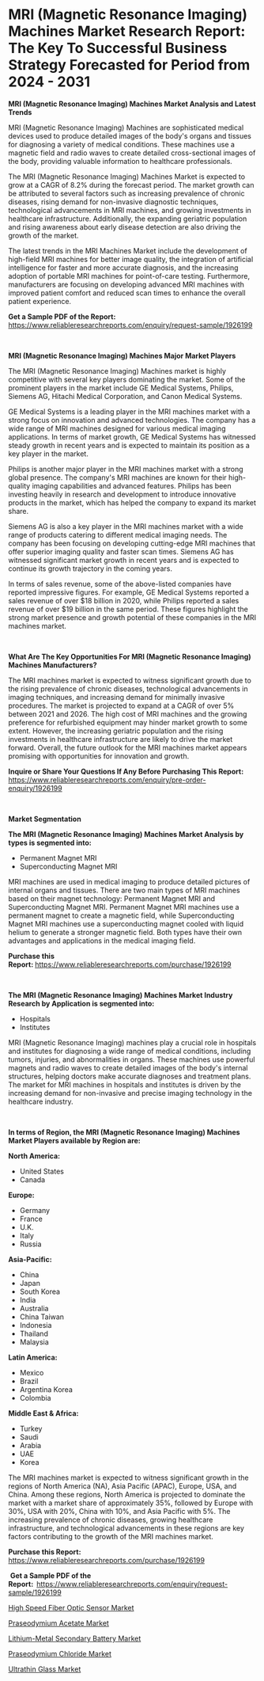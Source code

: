 <p><h1>MRI (Magnetic Resonance Imaging) Machines Market Research Report: The Key To Successful Business Strategy Forecasted for Period from 2024 - 2031</h1></p><p><strong>MRI (Magnetic Resonance Imaging) Machines Market Analysis and Latest Trends</strong></p>
<p><p>MRI (Magnetic Resonance Imaging) Machines are sophisticated medical devices used to produce detailed images of the body's organs and tissues for diagnosing a variety of medical conditions. These machines use a magnetic field and radio waves to create detailed cross-sectional images of the body, providing valuable information to healthcare professionals.</p><p>The MRI (Magnetic Resonance Imaging) Machines Market is expected to grow at a CAGR of 8.2% during the forecast period. The market growth can be attributed to several factors such as increasing prevalence of chronic diseases, rising demand for non-invasive diagnostic techniques, technological advancements in MRI machines, and growing investments in healthcare infrastructure. Additionally, the expanding geriatric population and rising awareness about early disease detection are also driving the growth of the market.</p><p>The latest trends in the MRI Machines Market include the development of high-field MRI machines for better image quality, the integration of artificial intelligence for faster and more accurate diagnosis, and the increasing adoption of portable MRI machines for point-of-care testing. Furthermore, manufacturers are focusing on developing advanced MRI machines with improved patient comfort and reduced scan times to enhance the overall patient experience.</p></p>
<p><strong>Get a Sample PDF of the Report:&nbsp;</strong> <a href="https://www.reliableresearchreports.com/enquiry/request-sample/1926199">https://www.reliableresearchreports.com/enquiry/request-sample/1926199</a></p>
<p>&nbsp;</p>
<p><strong>MRI (Magnetic Resonance Imaging) Machines Major Market Players</strong></p>
<p><p>The MRI (Magnetic Resonance Imaging) Machines market is highly competitive with several key players dominating the market. Some of the prominent players in the market include GE Medical Systems, Philips, Siemens AG, Hitachi Medical Corporation, and Canon Medical Systems.</p><p>GE Medical Systems is a leading player in the MRI machines market with a strong focus on innovation and advanced technologies. The company has a wide range of MRI machines designed for various medical imaging applications. In terms of market growth, GE Medical Systems has witnessed steady growth in recent years and is expected to maintain its position as a key player in the market.</p><p>Philips is another major player in the MRI machines market with a strong global presence. The company's MRI machines are known for their high-quality imaging capabilities and advanced features. Philips has been investing heavily in research and development to introduce innovative products in the market, which has helped the company to expand its market share.</p><p>Siemens AG is also a key player in the MRI machines market with a wide range of products catering to different medical imaging needs. The company has been focusing on developing cutting-edge MRI machines that offer superior imaging quality and faster scan times. Siemens AG has witnessed significant market growth in recent years and is expected to continue its growth trajectory in the coming years.</p><p>In terms of sales revenue, some of the above-listed companies have reported impressive figures. For example, GE Medical Systems reported a sales revenue of over $18 billion in 2020, while Philips reported a sales revenue of over $19 billion in the same period. These figures highlight the strong market presence and growth potential of these companies in the MRI machines market.</p></p>
<p>&nbsp;</p>
<p><strong>What Are The Key Opportunities For MRI (Magnetic Resonance Imaging) Machines Manufacturers?</strong></p>
<p><p>The MRI machines market is expected to witness significant growth due to the rising prevalence of chronic diseases, technological advancements in imaging techniques, and increasing demand for minimally invasive procedures. The market is projected to expand at a CAGR of over 5% between 2021 and 2026. The high cost of MRI machines and the growing preference for refurbished equipment may hinder market growth to some extent. However, the increasing geriatric population and the rising investments in healthcare infrastructure are likely to drive the market forward. Overall, the future outlook for the MRI machines market appears promising with opportunities for innovation and growth.</p></p>
<p><strong>Inquire or Share Your Questions If Any Before Purchasing This Report:</strong> <a href="https://www.reliableresearchreports.com/enquiry/pre-order-enquiry/1926199">https://www.reliableresearchreports.com/enquiry/pre-order-enquiry/1926199</a></p>
<p>&nbsp;</p>
<p><strong>Market Segmentation</strong></p>
<p><strong>The MRI (Magnetic Resonance Imaging) Machines Market Analysis by types is segmented into:</strong></p>
<p><ul><li>Permanent Magnet MRI</li><li>Superconducting Magnet MRI</li></ul></p>
<p><p>MRI machines are used in medical imaging to produce detailed pictures of internal organs and tissues. There are two main types of MRI machines based on their magnet technology: Permanent Magnet MRI and Superconducting Magnet MRI. Permanent Magnet MRI machines use a permanent magnet to create a magnetic field, while Superconducting Magnet MRI machines use a superconducting magnet cooled with liquid helium to generate a stronger magnetic field. Both types have their own advantages and applications in the medical imaging field.</p></p>
<p><strong>Purchase this Report:&nbsp;</strong><a href="https://www.reliableresearchreports.com/purchase/1926199">https://www.reliableresearchreports.com/purchase/1926199</a></p>
<p>&nbsp;</p>
<p><strong>The MRI (Magnetic Resonance Imaging) Machines Market Industry Research by Application is segmented into:</strong></p>
<p><ul><li>Hospitals</li><li>Institutes</li></ul></p>
<p><p>MRI (Magnetic Resonance Imaging) machines play a crucial role in hospitals and institutes for diagnosing a wide range of medical conditions, including tumors, injuries, and abnormalities in organs. These machines use powerful magnets and radio waves to create detailed images of the body's internal structures, helping doctors make accurate diagnoses and treatment plans. The market for MRI machines in hospitals and institutes is driven by the increasing demand for non-invasive and precise imaging technology in the healthcare industry.</p></p>
<p>&nbsp;</p>
<p><strong>In terms of Region, the MRI (Magnetic Resonance Imaging) Machines Market Players available by Region are:</strong></p>
<p>
    <p> <strong> North America: </strong>
        <ul>
            <li>United States</li>
            <li>Canada</li>
        </ul>
        </p> 
    <p> <strong> Europe: </strong>
        <ul>
            <li>Germany</li>
            <li>France</li>
            <li>U.K.</li>
            <li>Italy</li>
            <li>Russia</li>
        </ul>
        </p> 
    <p> <strong> Asia-Pacific: </strong>
        <ul>
            <li>China</li>
            <li>Japan</li>
            <li>South Korea</li>
            <li>India</li>
            <li>Australia</li>
            <li>China Taiwan</li>
            <li>Indonesia</li>
            <li>Thailand</li>
            <li>Malaysia</li>
        </ul>
        </p> 
    <p> <strong> Latin America: </strong>
        <ul>
            <li>Mexico</li>
            <li>Brazil</li>
            <li>Argentina Korea</li>
            <li>Colombia</li>
        </ul>
        </p> 
    <p> <strong> Middle East & Africa: </strong>
        <ul>
            <li>Turkey</li>
            <li>Saudi</li>
            <li>Arabia</li>
            <li>UAE</li>
            <li>Korea</li>
        </ul>
    </p>
    </p>
<p><p>The MRI machines market is expected to witness significant growth in the regions of North America (NA), Asia Pacific (APAC), Europe, USA, and China. Among these regions, North America is projected to dominate the market with a market share of approximately 35%, followed by Europe with 30%, USA with 20%, China with 10%, and Asia Pacific with 5%. The increasing prevalence of chronic diseases, growing healthcare infrastructure, and technological advancements in these regions are key factors contributing to the growth of the MRI machines market.</p></p>
<p><strong>Purchase this Report: </strong><a href="https://www.reliableresearchreports.com/purchase/1926199">https://www.reliableresearchreports.com/purchase/1926199</a></p>
<p>&nbsp;<strong>Get a Sample PDF of the Report:&nbsp;&nbsp;</strong><a href="https://www.reliableresearchreports.com/enquiry/request-sample/1926199">https://www.reliableresearchreports.com/enquiry/request-sample/1926199</a></p>
<p><strong></strong></p>
<p><p><a href="https://acidic-farm-354.notion.site/High-Speed-Fiber-Optic-Sensor-Market-Size-Reflecting-a-Forecast-Till-2031-Market-By-Type-By-Applic-63f1b19588e6442c896865cbe3922fef">High Speed Fiber Optic Sensor Market</a></p><p><a href="https://view.publitas.com/reportprime-1/praseodymium-acetate-market-research-report-reveals-the-latest-trends-and-opportunities-of-this-market-for-period-from-2024-2031/">Praseodymium Acetate Market</a></p><p><a href="https://acidic-farm-354.notion.site/Lithium-Metal-Secondary-Battery-Market-Research-Report-Reveals-The-Latest-Trends-And-Opportunities-o-eaba4d8ac42c445a9e729e92c3fdf865">Lithium-Metal Secondary Battery Market</a></p><p><a href="https://view.publitas.com/reportprime-1/praseodymium-chloride-market-size-growth-and-forecast-from-2024-2031/">Praseodymium Chloride Market</a></p><p><a href="https://glittery-fuchsia-86a.notion.site/Ultrathin-Glass-Market-Research-Report-Unlocks-Analysis-on-the-Market-Financial-Status-Market-Size--35fbb0882ffe466a8e8f755b281d7c6a">Ultrathin Glass Market</a></p></p>